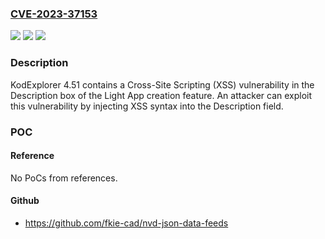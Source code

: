 ### [CVE-2023-37153](https://cve.mitre.org/cgi-bin/cvename.cgi?name=CVE-2023-37153)
![](https://img.shields.io/static/v1?label=Product&message=n%2Fa&color=blue)
![](https://img.shields.io/static/v1?label=Version&message=n%2Fa&color=blue)
![](https://img.shields.io/static/v1?label=Vulnerability&message=n%2Fa&color=brighgreen)

### Description

KodExplorer 4.51 contains a Cross-Site Scripting (XSS) vulnerability in the Description box of the Light App creation feature. An attacker can exploit this vulnerability by injecting XSS syntax into the Description field.

### POC

#### Reference
No PoCs from references.

#### Github
- https://github.com/fkie-cad/nvd-json-data-feeds

